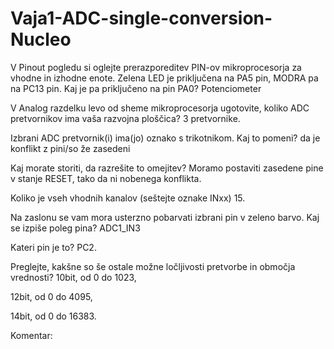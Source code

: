 # Vaja1-ADC-single-conversion-Nucleo

V Pinout pogledu si oglejte prerazporeditev PIN-ov mikroprocesorja za vhodne in izhodne enote. Zelena LED je priključena na PA5 pin, MODRA pa na PC13 pin. Kaj je pa priključeno na pin PA0? Potenciometer

V Analog razdelku levo od sheme mikroprocesorja ugotovite, koliko ADC pretvornikov ima vaša razvojna ploščica? 3 pretvornike.

Izbrani ADC pretvornik(i) ima(jo) oznako s trikotnikom. Kaj to pomeni? da je konflikt z pini/so že zasedeni 

Kaj morate storiti, da razrešite to omejitev? Moramo postaviti zasedene pine v stanje RESET, tako da ni nobenega konflikta.

Koliko je vseh vhodnih kanalov (seštejte oznake INxx) 15.

Na zaslonu se vam mora usterzno pobarvati izbrani pin v zeleno barvo. Kaj se izpiše poleg pina? ADC1_IN3

Kateri pin je to? PC2.

Preglejte, kakšne so še ostale možne ločljivosti pretvorbe in območja vrednosti?
10bit, od 0 do 1023,

12bit, od 0 do 4095, 

14bit, od 0 do 16383. 
 
 Komentar:
